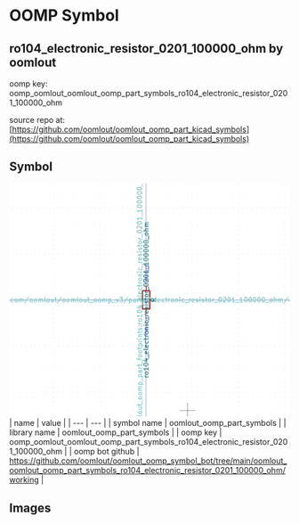 # OOMP Symbol  
## ro104_electronic_resistor_0201_100000_ohm  by oomlout  
  
oomp key: oomp_oomlout_oomlout_oomp_part_symbols_ro104_electronic_resistor_0201_100000_ohm  
  
source repo at: [https://github.com/oomlout/oomlout_oomp_part_kicad_symbols](https://github.com/oomlout/oomlout_oomp_part_kicad_symbols)  
## Symbol  
  
[![working.png](working_600.png)](working.png)  
| name | value | 
| --- | --- | 
| symbol name | oomlout_oomp_part_symbols | 
| library name | oomlout_oomp_part_symbols | 
| oomp key | oomp_oomlout_oomlout_oomp_part_symbols_ro104_electronic_resistor_0201_100000_ohm | 
| oomp bot github | https://github.com/oomlout/oomlout_oomp_symbol_bot/tree/main/oomlout_oomlout_oomp_part_symbols_ro104_electronic_resistor_0201_100000_ohm/working | 
## Images  
